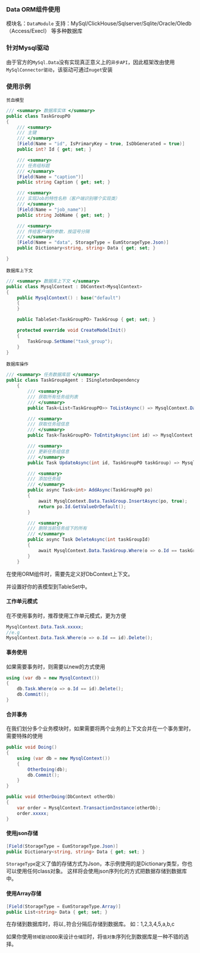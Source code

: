 ### Data ORM组件使用
模块名：`DataModule`
支持：MySql/ClickHouse/Sqlserver/Sqlite/Oracle/Oledb（Access/Execl） 等多种数据库
### 针对Mysql驱动
由于官方的`MySql.Data`没有实现真正意义上的`异步API`，因此框架改由使用`MySqlConnector驱动`，该驱动可通过`nuget`安装

### 使用示例
`贫血模型`
```c#
/// <summary> 数据库实体 </summary>
public class TaskGroupPO
{
    /// <summary>
    /// 主键
    /// </summary>
    [Field(Name = "id", IsPrimaryKey = true, IsDbGenerated = true)]
    public int? Id { get; set; }

    /// <summary>
    /// 任务组标题
    /// </summary>
    [Field(Name = "caption")]
    public string Caption { get; set; }

    /// <summary>
    /// 实现Job的特性名称（客户端识别哪个实现类）
    /// </summary>
    [Field(Name = "job_name")]
    public string JobName { get; set; }

    /// <summary>
    /// 传给客户端的参数，按逗号分隔
    /// </summary>
    [Field(Name = "data", StorageType = EumStorageType.Json)]
    public Dictionary<string, string> Data { get; set; }

}
```
`数据库上下文`
```c#
/// <summary> 数据库上下文 </summary>
public class MysqlContext : DbContext<MysqlContext>
{
    public MysqlContext() : base("default")
    {
    }

    public TableSet<TaskGroupPO> TaskGroup { get; set; }

    protected override void CreateModelInit()
    {
        TaskGroup.SetName("task_group");
    }
}
```
`数据库操作`
```c#
/// <summary> 任务数据库层 </summary>
public class TaskGroupAgent : ISingletonDependency
    {
        /// <summary>
        /// 获取所有任务组列表
        /// </summary>
        public Task<List<TaskGroupPO>> ToListAsync() => MysqlContext.Data.TaskGroup.ToListAsync();

        /// <summary>
        /// 获取任务组信息
        /// </summary>
        public Task<TaskGroupPO> ToEntityAsync(int id) => MysqlContext.Data.TaskGroup.Where(o => o.Id == id).ToEntityAsync();

        /// <summary>
        /// 更新任务组信息
        /// </summary>
        public Task UpdateAsync(int id, TaskGroupPO taskGroup) => MysqlContext.Data.TaskGroup.Where(o => o.Id == id).UpdateAsync(taskGroup);

        /// <summary>
        /// 添加任务组
        /// </summary>
        public async Task<int> AddAsync(TaskGroupPO po)
        {
            await MysqlContext.Data.TaskGroup.InsertAsync(po, true);
            return po.Id.GetValueOrDefault();
        }

        /// <summary>
        /// 删除当前任务组下的所有
        /// </summary>
        public async Task DeleteAsync(int taskGroupId)
        {
            await MysqlContext.Data.TaskGroup.Where(o => o.Id == taskGroupId).DeleteAsync();
        }
    }
```
在使用ORM组件时，需要先定义好DbContext上下文。

并设置好你的表模型到TableSet中。

#### 工作单元模式
在不使用事务时，推荐使用工作单元模式，更为方便
```c#
MysqlContext.Data.Task.xxxxx;
//e.g
MysqlContext.Data.Task.Where(o => o.Id == id).Delete();
```

#### 事务使用
如果需要事务时，则需要以new的方式使用
```c#
using (var db = new MysqlContext())
{
    db.Task.Where(o => o.Id == id).Delete();
    db.Commit();
}
```

#### 合并事务
在我们划分多个业务模块时，如果需要将两个业务的上下文合并在一个事务里时，需要特殊的使用
```c#
public void Doing()
{
    using (var db = new MysqlContext())
    {
        OtherDoing(db);
        db.Commit();
    }
}

public void OtherDoing(DbContext otherDb)
{
    var order = MysqlContext.TransactionInstance(otherDb);
    order.xxxxx;
}
```

#### 使用json存储
```c#
[Field(StorageType = EumStorageType.Json)]
public Dictionary<string, string> Data { get; set; }
```
`StorageType`定义了值的存储方式为Json，本示例使用的是Dictionary类型，你也可以使用任何class对象。
这样将会使用json序列化的方式把数据存储到数据库中。

#### 使用Array存储
```c#
[Field(StorageType = EumStorageType.Array)]
public List<string> Data { get; set; }
```

在存储到数据库时，将以`,`符合分隔后存储到数据库。
如：1,2,3,4,5,a,b,c

如果你使用`领域驱动DDD`来设计`仓储层`时，将`值对象`序列化到数据库是一种不错的选择。